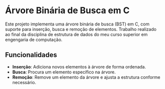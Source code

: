 # Árvore Binária de Busca em C

Este projeto implementa uma árvore binária de busca (BST) em C, com suporte para inserção, busca e remoção de elementos. Trabalho realizado ao final da disciplina de estrutura de dados do meu curso superior em engengaria de computação. 

## Funcionalidades

- **Inserção**: Adiciona novos elementos à árvore de forma ordenada.
- **Busca**: Procura um elemento específico na árvore.
- **Remoção**: Remove um elemento da árvore e ajusta a estrutura conforme necessário.
